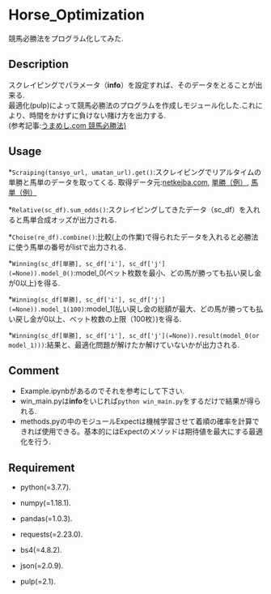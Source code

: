 # Horse_Optimization

競馬必勝法をプログラム化してみた.

## Description

スクレイピングでパラメータ（**info**）を設定すれば、そのデータをとることが出来る.  
最適化(pulp)によって競馬必勝法のプログラムを作成しモジュール化した.これにより、時間をかけずに負けない賭け方を出力する.    
(参考記事:<a href="https://www.umameshi.com/info/0011.html">うまめし.com 競馬必勝法)</a> 

## Usage

*```Scraiping(tansyo_url, umatan_url).get()```:スクレイピングでリアルタイムの単勝と馬単のデータを取ってくる. 
取得データ元:<a href="https://www.netkeiba.com/">netkeiba.com</a>, <a href="https://nar.netkeiba.com/odds/index.html?type=b1&race_id=202036062202&rf=shutuba_submenu">単勝（例）</a>, <a href="https://nar.netkeiba.com/odds/index.html?type=b6&race_id=202036062202&housiki=c0&rf=shutuba_submenu">馬単（例）</a> 
    
*```Relative(sc_df).sum_odds()```:スクレイピングしてきたデータ（sc_df）を入れると馬単合成オッズが出力される. 

*```Choise(re_df).combine()```:比較(上の作業)で得られたデータを入れると必勝法に使う馬単の番号がlistで出力される. 

*```Winning(sc_df[単勝], sc_df['i'], sc_df['j'](=None)).model_0()```:model_0(ベット枚数を最小、どの馬が勝っても払い戻し金が0以上)を得る. 

*```Winning(sc_df[単勝], sc_df['i'], sc_df['j'](=None)).model_1(100)```:model_1(払い戻し金の総額が最大、どの馬が勝っても払い戻し金が0以上、ベット枚数の上限（100枚）)を得る. 

*```Winning(sc_df[単勝], sc_df['i'], sc_df['j'](=None)).result(model_0(or model_1)))```:結果と、最適化問題が解けたか解けていないかが出力される. 

## Comment

- Example.ipynbがあるのでそれを参考にして下さい. 
- win_main.pyは**info**をいじれば```python win_main.py```をするだけで結果が得られる. 
- methods.pyの中のモジュールExpectは機械学習させて着順の確率を計算できれば使用できる。基本的にはExpectのメソッドは期待値を最大にする最適化を行う. 

## Requirement

- python(=3.7.7). 

- numpy(=1.18.1). 
- pandas(=1.0.3). 
- requests(=2.23.0).  
- bs4(=4.8.2). 
- json(=2.0.9). 
- pulp(=2.1).  

